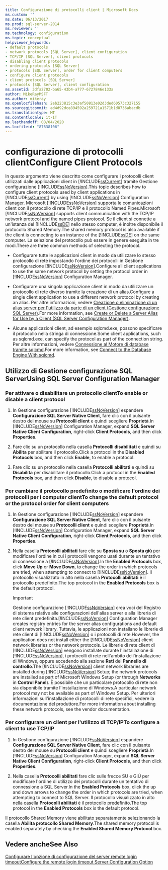 ```yaml
---
title: Configurazione di protocolli client | Microsoft Docs
ms.custom: ''
ms.date: 06/13/2017
ms.prod: sql-server-2014
ms.reviewer: ''
ms.technology: configuration
ms.topic: conceptual
helpviewer_keywords:
- default protocols
- network protocols [SQL Server], client configuration
- TCP/IP [SQL Server], client protocols
- disabling client protocols
- ordering protocols [SQL Server]
- protocols [SQL Server], order for client computers
- configure client protocols
- client protocols [SQL Server]
- protocols [SQL Server], client configuration
ms.assetid: 3dfa2702-ba65-43b4-a777-6727846e133a
author: MikeRayMSFT
ms.author: mikeray
ms.openlocfilehash: 2eb223815c3e3af50813e02d3ded60573c327155
ms.sourcegitcommit: ad4d92dce894592a259721a1571b1d8736abacdb
ms.translationtype: MT
ms.contentlocale: it-IT
ms.lasthandoff: 08/04/2020
ms.locfileid: "87638106"
---
```

# <a name="configure-client-protocols"></a><span data-ttu-id="3858a-102">configurazione di protocolli client</span><span class="sxs-lookup"><span data-stu-id="3858a-102">Configure Client Protocols</span></span>
  <span data-ttu-id="3858a-103">In questo argomento viene descritto come configurare i protocolli client utilizzati dalle applicazioni client in [!INCLUDE[ssCurrent](../../includes/sscurrent-md.md)] tramite Gestione configurazione [!INCLUDE[ssNoVersion](../../includes/ssnoversion-md.md)].</span><span class="sxs-lookup"><span data-stu-id="3858a-103">This topic describes how to configure client protocols used by client applications in [!INCLUDE[ssCurrent](../../includes/sscurrent-md.md)] by using [!INCLUDE[ssNoVersion](../../includes/ssnoversion-md.md)] Configuration Manager.</span></span> <span data-ttu-id="3858a-104">Microsoft [!INCLUDE[ssNoVersion](../../includes/ssnoversion-md.md)] supporta le comunicazioni client con il protocollo di rete TCP/IP e il protocollo Named Pipes.</span><span class="sxs-lookup"><span data-stu-id="3858a-104">Microsoft [!INCLUDE[ssNoVersion](../../includes/ssnoversion-md.md)] supports client communication with the TCP/IP network protocol and the named pipes protocol.</span></span> <span data-ttu-id="3858a-105">Se il client si connette a un'istanza del [!INCLUDE[ssDE](../../includes/ssde-md.md)] nello stesso computer, è inoltre disponibile il protocollo Shared Memory.</span><span class="sxs-lookup"><span data-stu-id="3858a-105">The shared memory protocol is also available if the client is connecting to an instance of the [!INCLUDE[ssDE](../../includes/ssde-md.md)] on the same computer.</span></span> <span data-ttu-id="3858a-106">La selezione del protocollo può essere in genere eseguita in tre modi.</span><span class="sxs-lookup"><span data-stu-id="3858a-106">There are three common methods of selecting the protocol.</span></span>  
  
-   <span data-ttu-id="3858a-107">Configurare tutte le applicazioni client in modo da utilizzare lo stesso protocollo di rete impostando l'ordine dei protocolli in Gestione configurazione [!INCLUDE[ssNoVersion](../../includes/ssnoversion-md.md)].</span><span class="sxs-lookup"><span data-stu-id="3858a-107">Configure all client applications to use the same network protocol by setting the protocol order in [!INCLUDE[ssNoVersion](../../includes/ssnoversion-md.md)] Configuration Manager.</span></span>  
  
-   <span data-ttu-id="3858a-108">Configurare una singola applicazione client in modo da utilizzare un protocollo di rete diverso tramite la creazione di un alias.</span><span class="sxs-lookup"><span data-stu-id="3858a-108">Configure a single client application to use a different network protocol by creating an alias.</span></span> <span data-ttu-id="3858a-109">Per altre informazioni, vedere [Creazione o eliminazione di un alias server per l'utilizzo da parte di un client &#40;Gestione configurazione SQL Server&#41;](create-or-delete-a-server-alias-for-use-by-a-client.md).</span><span class="sxs-lookup"><span data-stu-id="3858a-109">For more information, see [Create or Delete a Server Alias for Use by a Client &#40;SQL Server Configuration Manager&#41;](create-or-delete-a-server-alias-for-use-by-a-client.md).</span></span>  
  
-   <span data-ttu-id="3858a-110">Alcune applicazioni client, ad esempio sqlcmd.exe, possono specificare il protocollo nella stringa di connessione.</span><span class="sxs-lookup"><span data-stu-id="3858a-110">Some client applications, such as sqlcmd.exe, can specify the protocol as part of the connection string.</span></span> <span data-ttu-id="3858a-111">Per altre informazioni, vedere [Connessione al Motore di database tramite sqlcmd](../../relational-databases/scripting/sqlcmd-connect-to-the-database-engine.md).</span><span class="sxs-lookup"><span data-stu-id="3858a-111">For more information, see [Connect to the Database Engine With sqlcmd](../../relational-databases/scripting/sqlcmd-connect-to-the-database-engine.md).</span></span>  
  
##  <a name="using-sql-server-configuration-manager"></a><a name="SSMSProcedure"></a> <span data-ttu-id="3858a-112">Utilizzo di Gestione configurazione SQL Server</span><span class="sxs-lookup"><span data-stu-id="3858a-112">Using SQL Server Configuration Manager</span></span>  
  
###  <a name="to-enable-or-disable-a-client-protocol"></a><a name="EnableDisable"></a> <span data-ttu-id="3858a-113">Per attivare o disabilitare un protocollo client</span><span class="sxs-lookup"><span data-stu-id="3858a-113">To enable or disable a client protocol</span></span>  
  
1.  <span data-ttu-id="3858a-114">In Gestione configurazione [!INCLUDE[ssNoVersion](../../includes/ssnoversion-md.md)] espandere **Configurazione SQL Server Native Client**, fare clic con il pulsante destro del mouse su **Protocolli client** e quindi scegliere **Proprietà**.</span><span class="sxs-lookup"><span data-stu-id="3858a-114">In [!INCLUDE[ssNoVersion](../../includes/ssnoversion-md.md)] Configuration Manager, expand **SQL Server Native Client Configuration**, right-click **Client Protocols**, and then click **Properties**.</span></span>  
  
2.  <span data-ttu-id="3858a-115">Fare clic su un protocollo nella casella **Protocolli disabilitati** e quindi su **Abilita** per abilitare il protocollo.</span><span class="sxs-lookup"><span data-stu-id="3858a-115">Click a protocol in the **Disabled Protocols** box, and then click **Enable**, to enable a protocol.</span></span>  
  
3.  <span data-ttu-id="3858a-116">Fare clic su un protocollo nella casella **Protocolli abilitati** e quindi su **Disabilita** per disabilitare il protocollo.</span><span class="sxs-lookup"><span data-stu-id="3858a-116">Click a protocol in the **Enabled Protocols** box, and then click **Disable**, to disable a protocol.</span></span>  
  
###  <a name="to-change-the-default-protocol-or-the-protocol-order-for-client-computers"></a><a name="ChangeDefault"></a> <span data-ttu-id="3858a-117">Per cambiare il protocollo predefinito o modificare l'ordine dei protocolli per i computer client</span><span class="sxs-lookup"><span data-stu-id="3858a-117">To change the default protocol or the protocol order for client computers</span></span>  
  
1.  <span data-ttu-id="3858a-118">In Gestione configurazione [!INCLUDE[ssNoVersion](../../includes/ssnoversion-md.md)] espandere **Configurazione SQL Server Native Client**, fare clic con il pulsante destro del mouse su **Protocolli client** e quindi scegliere **Proprietà**.</span><span class="sxs-lookup"><span data-stu-id="3858a-118">In [!INCLUDE[ssNoVersion](../../includes/ssnoversion-md.md)] Configuration Manager, expand **SQL Server Native Client Configuration**, right-click **Client Protocols**, and then click **Properties**.</span></span>  
  
2.  <span data-ttu-id="3858a-119">Nella casella **Protocolli abilitati** fare clic su **Sposta su** o **Sposta giù** per modificare l'ordine in cui i protocolli vengono usati durante un tentativo di connessione a [!INCLUDE[ssNoVersion](../../includes/ssnoversion-md.md)].</span><span class="sxs-lookup"><span data-stu-id="3858a-119">In the **Enabled Protocols** box, click **Move Up** or **Move Down**, to change the order in which protocols are tried, when attempting to connect to [!INCLUDE[ssNoVersion](../../includes/ssnoversion-md.md)].</span></span> <span data-ttu-id="3858a-120">Il protocollo visualizzato in alto nella casella **Protocolli abilitati** è il protocollo predefinito.</span><span class="sxs-lookup"><span data-stu-id="3858a-120">The top protocol in the **Enabled Protocols** box is the default protocol.</span></span>  
  
    > [!IMPORTANT]  
    >  <span data-ttu-id="3858a-121">Gestione configurazione [!INCLUDE[ssNoVersion](../../includes/ssnoversion-md.md)] crea voci del Registro di sistema relative alle configurazioni dell'alias server e alla libreria di rete client predefinita.</span><span class="sxs-lookup"><span data-stu-id="3858a-121">[!INCLUDE[ssNoVersion](../../includes/ssnoversion-md.md)] Configuration Manager creates registry entries for the server alias configurations and default client network library.</span></span> <span data-ttu-id="3858a-122">Tuttavia, le applicazioni non installano le librerie di rete client di [!INCLUDE[ssNoVersion](../../includes/ssnoversion-md.md)] o i protocolli di rete.</span><span class="sxs-lookup"><span data-stu-id="3858a-122">However, the application does not install either the [!INCLUDE[ssNoVersion](../../includes/ssnoversion-md.md)] client network libraries or the network protocols.</span></span> <span data-ttu-id="3858a-123">Le librerie di rete client di [!INCLUDE[ssNoVersion](../../includes/ssnoversion-md.md)] vengono installate durante l'installazione di [!INCLUDE[ssNoVersion](../../includes/ssnoversion-md.md)], i protocolli di rete nell'ambito dell'installazione di Windows, oppure accedendo alla sezione **Reti** del **Pannello di controllo**.</span><span class="sxs-lookup"><span data-stu-id="3858a-123">The [!INCLUDE[ssNoVersion](../../includes/ssnoversion-md.md)] client network libraries are installed during [!INCLUDE[ssNoVersion](../../includes/ssnoversion-md.md)] Setup; the network protocols are installed as part of Microsoft Windows Setup (or through **Networks** in **Control Panel**).</span></span> <span data-ttu-id="3858a-124">È possibile che un particolare protocollo di rete non sia disponibile tramite l'installazione di Windows.</span><span class="sxs-lookup"><span data-stu-id="3858a-124">A particular network protocol may not be available as part of Windows Setup.</span></span> <span data-ttu-id="3858a-125">Per ulteriori informazioni sull'installazione di protocolli di rete specifici, vedere la documentazione del produttore.</span><span class="sxs-lookup"><span data-stu-id="3858a-125">For more information about installing these network protocols, see the vendor documentation.</span></span>  
  
###  <a name="to-configure-a-client-to-use-tcpip"></a><a name="Configure"></a> <span data-ttu-id="3858a-126">Per configurare un client per l'utilizzo di TCP/IP</span><span class="sxs-lookup"><span data-stu-id="3858a-126">To configure a client to use TCP/IP</span></span>  
  
1.  <span data-ttu-id="3858a-127">In Gestione configurazione [!INCLUDE[ssNoVersion](../../includes/ssnoversion-md.md)] espandere **Configurazione SQL Server Native Client**, fare clic con il pulsante destro del mouse su **Protocolli client** e quindi scegliere **Proprietà**.</span><span class="sxs-lookup"><span data-stu-id="3858a-127">In [!INCLUDE[ssNoVersion](../../includes/ssnoversion-md.md)] Configuration Manager, expand **SQL Server Native Client Configuration**, right-click **Client Protocols**, and then click **Properties**.</span></span>  
  
2.  <span data-ttu-id="3858a-128">Nella casella **Protocolli abilitati** fare clic sulle frecce SU e GIÙ per modificare l'ordine di utilizzo dei protocolli durante un tentativo di connessione a SQL Server.</span><span class="sxs-lookup"><span data-stu-id="3858a-128">In the **Enabled Protocols** box, click the up and down arrows to change the order in which protocols are tried, when attempting to connect to SQL Server.</span></span> <span data-ttu-id="3858a-129">Il protocollo visualizzato in alto nella casella **Protocolli abilitati** è il protocollo predefinito.</span><span class="sxs-lookup"><span data-stu-id="3858a-129">The top protocol in the **Enabled Protocols** box is the default protocol.</span></span>  
  
 <span data-ttu-id="3858a-130">Il protocollo Shared Memory viene abilitato separatamente selezionando la casella **Abilita protocollo Shared Memory**.</span><span class="sxs-lookup"><span data-stu-id="3858a-130">The shared memory protocol is enabled separately by checking the **Enabled Shared Memory Protocol** box.</span></span>  
  
## <a name="see-also"></a><span data-ttu-id="3858a-131">Vedere anche</span><span class="sxs-lookup"><span data-stu-id="3858a-131">See Also</span></span>  
 [<span data-ttu-id="3858a-132">Configurare l'opzione di configurazione del server remote login timeout</span><span class="sxs-lookup"><span data-stu-id="3858a-132">Configure the remote login timeout Server Configuration Option</span></span>](configure-the-remote-login-timeout-server-configuration-option.md)  
  
  
